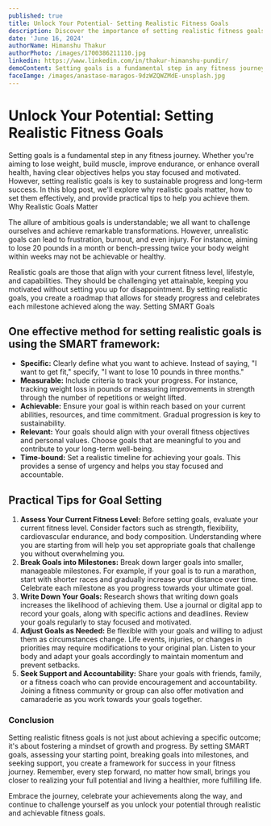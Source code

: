 ```yaml
---
published: true
title: Unlock Your Potential- Setting Realistic Fitness Goals
description: Discover the importance of setting realistic fitness goals and learn how to achieve them effectively with practical tips and strategies. Start your journey to a healthier, more fulfilling lifestyle today!
date: 'June 16, 2024'
authorName: Himanshu Thakur
authorPhoto: /images/1700386211110.jpg
linkedin: https://www.linkedin.com/in/thakur-himanshu-pundir/
demoContent: Setting goals is a fundamental step in any fitness journey. Whether you're aiming to lose weight, build muscle, improve endurance, or enhance overall health, having clear objectives helps you stay focused and motivated. However, setting realistic goals is key to sustainable progress and long-term success. In this blog post, we'll explore why realistic goals matter, how to set them effectively, and provide practical tips to help you achieve them.
faceIamge: /images/anastase-maragos-9dzWZQWZMdE-unsplash.jpg
---
```


# Unlock Your Potential: Setting Realistic Fitness Goals

Setting goals is a fundamental step in any fitness journey. Whether you're aiming to lose weight, build muscle, improve endurance, or enhance overall health, having clear objectives helps you stay focused and motivated. However, setting realistic goals is key to sustainable progress and long-term success. In this blog post, we'll explore why realistic goals matter, how to set them effectively, and provide practical tips to help you achieve them.
Why Realistic Goals Matter

The allure of ambitious goals is understandable; we all want to challenge ourselves and achieve remarkable transformations. However, unrealistic goals can lead to frustration, burnout, and even injury. For instance, aiming to lose 20 pounds in a month or bench-pressing twice your body weight within weeks may not be achievable or healthy.

Realistic goals are those that align with your current fitness level, lifestyle, and capabilities. They should be challenging yet attainable, keeping you motivated without setting you up for disappointment. By setting realistic goals, you create a roadmap that allows for steady progress and celebrates each milestone achieved along the way.
Setting SMART Goals

## One effective method for setting realistic goals is using the SMART framework:

- **Specific:** Clearly define what you want to achieve. Instead of saying, "I want to get fit," specify, "I want to lose 10 pounds in three months."
- **Measurable:** Include criteria to track your progress. For instance, tracking weight loss in pounds or measuring improvements in strength through the number of repetitions or weight lifted.
- **Achievable:** Ensure your goal is within reach based on your current abilities, resources, and time commitment. Gradual progression is key to sustainability.
- **Relevant:** Your goals should align with your overall fitness objectives and personal values. Choose goals that are meaningful to you and contribute to your long-term well-being.
- **Time-bound:** Set a realistic timeline for achieving your goals. This provides a sense of urgency and helps you stay focused and accountable.

## Practical Tips for Goal Setting

1. **Assess Your Current Fitness Level:** Before setting goals, evaluate your current fitness level. Consider factors such as strength, flexibility, cardiovascular endurance, and body composition. Understanding where you are starting from will help you set appropriate goals that challenge you without overwhelming you.
2. **Break Goals into Milestones:** Break down larger goals into smaller, manageable milestones. For example, if your goal is to run a marathon, start with shorter races and gradually increase your distance over time. Celebrate each milestone as you progress towards your ultimate goal.
3. **Write Down Your Goals:** Research shows that writing down goals increases the likelihood of achieving them. Use a journal or digital app to record your goals, along with specific actions and deadlines. Review your goals regularly to stay focused and motivated.
4. **Adjust Goals as Needed:** Be flexible with your goals and willing to adjust them as circumstances change. Life events, injuries, or changes in priorities may require modifications to your original plan. Listen to your body and adapt your goals accordingly to maintain momentum and prevent setbacks.
5. **Seek Support and Accountability:** Share your goals with friends, family, or a fitness coach who can provide encouragement and accountability. Joining a fitness community or group can also offer motivation and camaraderie as you work towards your goals together.

### Conclusion

Setting realistic fitness goals is not just about achieving a specific outcome; it's about fostering a mindset of growth and progress. By setting SMART goals, assessing your starting point, breaking goals into milestones, and seeking support, you create a framework for success in your fitness journey. Remember, every step forward, no matter how small, brings you closer to realizing your full potential and living a healthier, more fulfilling life.

Embrace the journey, celebrate your achievements along the way, and continue to challenge yourself as you unlock your potential through realistic and achievable fitness goals.
